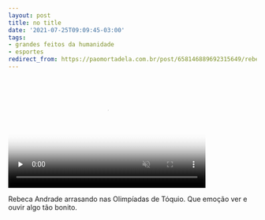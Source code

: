 ```yaml
---
layout: post
title: no title
date: '2021-07-25T09:09:45-03:00'
tags:
- grandes feitos da humanidade
- esportes
redirect_from: https://paomortadela.com.br/post/658146889692315649/rebeca-andrade-arrasando-nas-olimp%C3%ADadas-de-t%C3%B3quio
---
```

<video id="embed-66c7cc0e627db259920928" class="crt-video crt-skin-default" width="400" height="225" poster="https://64.media.tumblr.com/tumblr_qx2cn9kaYl1zq7jcf_smart1.jpg" preload="none" muted data-crt-video data-crt-options='{"autoheight":null,"duration":154,"hdUrl":false,"filmstrip":{"url":"https://64.media.tumblr.com/previews/tumblr_qx2cn9kaYl1zq7jcf_filmstrip.jpg","width":"200","height":"112"}}' crossorigin="anonymous" controls>
    <source src="https://va.media.tumblr.com/tumblr_qx2cn9kaYl1zq7jcf.mp4" type="video/mp4">
</source></video>  

Rebeca Andrade arrasando nas Olimpíadas de Tóquio. Que emoção ver e ouvir algo tão bonito.

